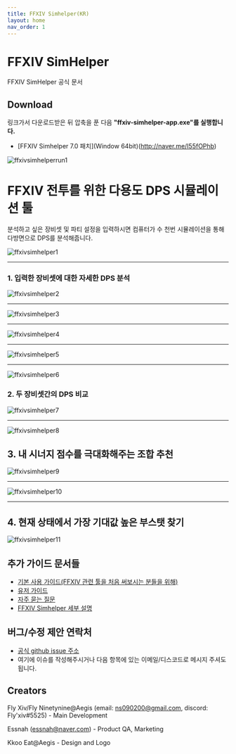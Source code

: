 ```yaml
---
title: FFXIV Simhelper(KR) 
layout: home
nav_order: 1
---
```


# FFXIV SimHelper 
FFXIV SimHelper 공식 문서

## Download
링크가서 다운로드받은 뒤 압축을 푼 다음 **"ffxiv-simhelper-app.exe"를 실행합니다.**

* [FFXIV Simhelper 7.0 패치](Window 64bit)(http://naver.me/I55fOPhb)

![ffxivsimhelperrun1](../../images/ffxivsimhelperrun.png)


# FFXIV 전투를 위한 다용도 DPS 시뮬레이션 툴

분석하고 싶은 장비셋 및 파티 설정을 입력하시면 컴퓨터가 수 천번 시뮬레이션을 통해 다방면으로 DPS를 분석해줍니다.

![ffxivsimhelper1](../../images/ffxivsimhelper1.png)

---

### 1. 입력한 장비셋에 대한 자세한 DPS 분석

![ffxivsimhelper2](../../images/ffxivsimhelper2.png)

---

![ffxivsimhelper3](../../images/ffxivsimhelper3.png)

---

![ffxivsimhelper4](../../images/ffxivsimhelper4.png)

---

![ffxivsimhelper5](../../images/ffxivsimhelper5.png)

---

![ffxivsimhelper6](../../images/ffxivsimhelper6.png)



### 2. 두 장비셋간의 DPS 비교

![ffxivsimhelper7](../../images/ffxivsimhelper7.png)

---

![ffxivsimhelper8](../../images/ffxivsimhelper8.png)



## 3. 내 시너지 점수를 극대화해주는 조합 추천 
![ffxivsimhelper9](../../images/ffxivsimhelper9.png)

---

![ffxivsimhelper10](../../images/ffxivsimhelper10.png)

---

## 4. 현재 상태에서 가장 기대값 높은 부스탯 찾기
![ffxivsimhelper11](../../images/ffxivsimhelper11.png)

## 추가 가이드 문서들 
* [기본 사용 가이드(FFXIV 관련 툴을 처음 써보시는 분들을 위해)](../../download/FFXIV_SIMHELPER_사용설명서.pptx)
* [유저 가이드](./userguidekr.html)
* [자주 묻는 질문]()
* [FFXIV Simhelper 세부 설명](./indepthkr.html)

## 버그/수정 제안 연락처
* [공식 github issue 주소](https://github.com/flyxiv/ffxiv_simhelper_issues/issues)
* 여기에 이슈를 작성해주시거나 다음 항목에 있는 이메일/디스코드로 메시지 주셔도 됩니다.

## Creators
Fly Xiv/Fly Ninetynine@Aegis (email: ns090200@gmail.com, discord: Fly'xiv#5525) - Main Development

Essnah (essnah@naver.com) - Product QA, Marketing 

Kkoo Eat@Aegis - Design and Logo

